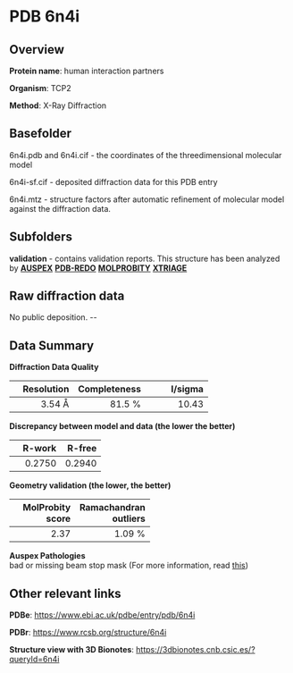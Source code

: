 # PDB 6n4i

## Overview

**Protein name**: human interaction partners

**Organism**: TCP2

**Method**: X-Ray Diffraction

## Basefolder

6n4i.pdb and 6n4i.cif - the coordinates of the threedimensional molecular model

6n4i-sf.cif - deposited diffraction data for this PDB entry

6n4i.mtz - structure factors after automatic refinement of molecular model against the diffraction data.

## Subfolders





**validation** - contains validation reports. This structure has been analyzed by [**AUSPEX**](https://github.com/thorn-lab/coronavirus_structural_task_force/tree/master/pdb/human_interaction_partners/TCP2/6n4i/validation/auspex) [**PDB-REDO**](https://github.com/thorn-lab/coronavirus_structural_task_force/tree/master/pdb/human_interaction_partners/TCP2/6n4i/validation/pdb-redo) [**MOLPROBITY**](https://github.com/thorn-lab/coronavirus_structural_task_force/tree/master/pdb/human_interaction_partners/TCP2/6n4i/validation/molprobity) [**XTRIAGE**](https://github.com/thorn-lab/coronavirus_structural_task_force/blob/master/pdb/human_interaction_partners/TCP2/6n4i/validation/Xtriage_output.log)  



## Raw diffraction data

No public deposition. --<br> 

## Data Summary
**Diffraction Data Quality**

|   | Resolution | Completeness| I/sigma |
|---|-------------:|----------------:|--------------:|
|   |3.54 Å|81.5  %|<img width=50/>10.43|

**Discrepancy between model and data (the lower the better)**

|   | **R-work**| **R-free**   
|---|-------------:|----------------:|           
||  0.2750|  0.2940|

**Geometry validation (the lower, the better)**

|   |**MolProbity<br>score**| **Ramachandran<br>outliers** 
|---|-------------:|----------------:|
||  2.37|  1.09 %|

**Auspex Pathologies**<br> bad or missing beam stop mask (For more information, read [this](https://github.com/thorn-lab/coronavirus_structural_task_force/blob/master/pdb/human_interaction_partners/TCP2/6n4i/validation/auspex/6n4i_auspex_comments.txt))

 



## Other relevant links 
**PDBe**:  https://www.ebi.ac.uk/pdbe/entry/pdb/6n4i
 
**PDBr**: https://www.rcsb.org/structure/6n4i 

**Structure view with 3D Bionotes**: https://3dbionotes.cnb.csic.es/?queryId=6n4i

